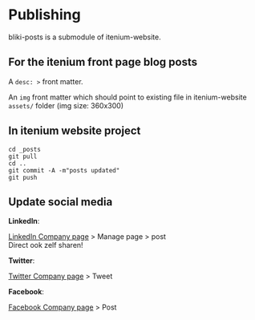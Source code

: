 Publishing
==========

bliki-posts is a submodule of itenium-website.

## For the itenium front page blog posts

A `desc: >` front matter.

An `img` front matter which should point to existing file in itenium-website `assets/` folder
(img size: 360x300)


## In itenium website project

```
cd _posts
git pull
cd ..
git commit -A -m"posts updated"
git push
```


## Update social media

**LinkedIn**:  

[LinkedIn Company page][linkedin] > Manage page > post  
Direct ook zelf sharen!

**Twitter**:  

[Twitter Company page][twitter] > Tweet

**Facebook**:  

[Facebook Company page][facebook] > Post


[linkedin]: https://www.linkedin.com/company/itenium
[facebook]: https://www.facebook.com/itenium.be
[twitter]: https://twitter.com/itenium_be
